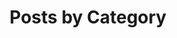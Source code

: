 ---
title                    : "Posts by Category"
layout                   : categories
permalink                : /categories/
entries_layout           : list #list, grid
---